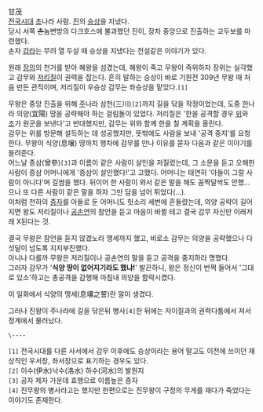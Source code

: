 甘茂  
[전국시대](%EC%A0%84%EA%B5%AD%EC%8B%9C%EB%8C%80.md) [초](%EC%B4%88.md)나라 사람.
[진](%EC%A7%84.md)의 [승상](%EC%8A%B9%EC%83%81.md)을 지냈다.  
당시 서쪽 <del>촌놈</del>변방의 다크호스에 불과했던 진이, 장차 중앙으로 진출하는 교두보를 마련했다.  
손자 [감라](%EA%B0%90%EB%9D%BC.md)는 무려 열 두살 때 승상을 지냈다는 전설같은 이야기가 있다.

원래 [장의](%EC%9E%A5%EC%9D%98.md)의 천거를 받아 혜왕을 섬겼는데, 혜왕이 죽고 무왕이 즉위하자 장위는 실각했고
감무와 [저리질](%EC%A0%80%EB%A6%AC%EC%A7%88.md)이 권력을 잡는다. 흔히 말하는 승상이 바로 기원전 309년
무왕 때 처음 만든 관직이며, 저리질이 우승상 감무는 좌승상을 맡았다.`[1]`

무왕은 중앙 진출을 위해 [주](%EC%A3%BC.md)나라 삼천(三川)`[2]`까지 길을 닦을 작정이었는데, 도중
[한](%ED%95%9C.md)나라 의양(宜陽) 땅을 공략해야 하는 걸림돌이 있었다. 저리질은 '한을 공격할 경우
[위](%EC%9C%84.md)와 [조](%EC%A1%B0.md)가 원군을 보낸다'고 반대했지만, 감무는 위와 함께 한을 칠
계획을 올린다.  
감무는 위를 방문해 설득하는 데 성공했지만, 뜻밖에도 사람을 보내 '공격 중지'를 요청한다. 무왕이 식양(息壌) 땅까치 행차에 감무를 만나
이유를 묻자 다음과 같은 이야기를 들려준다.  
어느날 증삼(曾參)`[3]`과 이름이 같은 사람이 살인을 저질렀는데, 그 소문을 듣고 오해한 사람이 증삼 어머니에게 '증삼이 살인했다!'고
고했다. 어머니는 태연히 '아들이 그럴 사람이 아니다'며 길쌈을 했다. 뒤이어 한 사람이 와서 같은 말을 해도 꼼짝달싹도 안했... 으나 또
다른 사람이 같은 말을 하자 그만 담을 넘어 튀었다(...).  
이처럼 천하의 [증자](%EC%A6%9D%EC%9E%90.md)를 아들로 둔 어머니도 헛소리 세번에 흔들렸는데, 의양 공략이 길어지면
왕도 저리질이나 [공손연](%EA%B3%B5%EC%86%90%EC%97%B0.md)의 참언을 듣고 마음이 바뀔 테고 결국 감무 자신만
이래저래 X된다는 것.

결국 무왕은 참언을 듣지 않겠노라 맹세까지 했고, 비로소 감무는 의양을 공략했으나 다섯달이 넘도록 지지부진했다.  
아니나 다를까 무왕은 저리질이나 공손연의 말을 듣고 공격을 중지하라 명했다.  
그러자 감무가 '**식양 땅이 없어지기라도 했냐!**' 발끈하니, 왕은 정신이 번쩍 들어서 '그대로 있소'하고는 총공격을 감행해 마침내
의양을 함락시켰다.

이 일화에서 식양의 맹세(息壤之誓)란 말이 생겼다.  

그러나 진왕이 주나라에 길을 닦은뒤 병사`[4]`한 뒤에는 저이질과의 권력다툼에서 져서 정계에서 물러났다.

`\----`

`[1]` 전국시대를 다룬 사서에서 감무 이후에도 승상이라는 용어 말고도 이전에 쓰이던 재상직인 우서장, 좌서장으로 표기하는 경우도 있다.  
`[2]` 이수(伊水)낙수(洛水) 하수(河水)의 발원지  
`[3]` 공자 제자 가운데 효행으로 이름높은 증자  
`[4]` 진무왕의 병사라고는 했지만 한편으로는 진무왕이 구정의 무게를 재다가 죽었다는 이야기도 존재한다.

